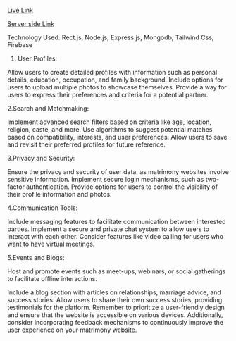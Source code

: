 <a href="https://extraordinary-croissant-55d465.netlify.app/">Live Link</a>

<a href="https://github.com/Taiful2740/Matrimony-server">Server side Link</a>

Technology Used: Rect.js, Node.js, Express.js, Mongodb, Tailwind Css, Firebase

1. User Profiles:

Allow users to create detailed profiles with information such as personal details, education, occupation, and family background.
Include options for users to upload multiple photos to showcase themselves.
Provide a way for users to express their preferences and criteria for a potential partner.

2.Search and Matchmaking:

Implement advanced search filters based on criteria like age, location, religion, caste, and more.
Use algorithms to suggest potential matches based on compatibility, interests, and user preferences.
Allow users to save and revisit their preferred profiles for future reference.

3.Privacy and Security:

Ensure the privacy and security of user data, as matrimony websites involve sensitive information.
Implement secure login mechanisms, such as two-factor authentication.
Provide options for users to control the visibility of their profile information and photos.

4.Communication Tools:

Include messaging features to facilitate communication between interested parties.
Implement a secure and private chat system to allow users to interact with each other.
Consider features like video calling for users who want to have virtual meetings.

5.Events and Blogs:

Host and promote events such as meet-ups, webinars, or social gatherings to facilitate offline interactions.

Include a blog section with articles on relationships, marriage advice, and success stories.
Allow users to share their own success stories, providing testimonials for the platform.
Remember to prioritize a user-friendly design and ensure that the website is accessible on various devices. Additionally, consider incorporating feedback mechanisms to continuously improve the user experience on your matrimony website.
